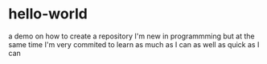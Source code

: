 # hello-world
a demo on how to create a repository
I'm new in programmming but at the same time 
I'm very commited to learn as much as I can as well as quick as I can
